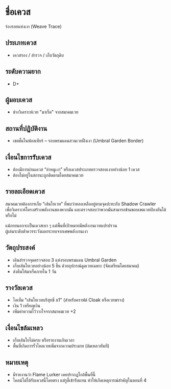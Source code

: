 # ชื่อเควส
ร่องรอยแห่งเงา (Weave Trace)

## ประเภทเควส
- เควสรอง / สำรวจ / เก็บวัตถุดิบ

## ระดับความยาก
- D+

## ผู้มอบเควส
- ช่างวิเคราะห์เวท "มาเร็ค" จากสมาคมเวท

## สถานที่ปฏิบัติงาน
- เขตชั้นในฟอลเทียร์ – รอบพรมแดนสวนเวทฝั่งเงา (Umbral Garden Border)

## เงื่อนไขการรับเควส
- ต้องมีการผ่านเควส “ล่าหนูเงา” หรือเควสประเภทตรวจสอบเงาอย่างน้อย 1 เควส
- ต้องไม่อยู่ในสถานะถูกติดตามโดยสมาคมเวท

## รายละเอียดเควส
สมาคมเวทต้องการเก็บ “เส้นใยเวท” ที่พบว่าหลงเหลืออยู่ตามจุดปะทะกับ Shadow Crawler  
เพื่อวิเคราะห์โครงสร้างพลังงานของพวกมัน และตรวจสอบว่าพวกมันสามารถข้ามขอบเขตเวทป้องกันได้หรือไม่

แม้ภายนอกจะเป็นเควสเบา ๆ แต่พื้นที่เป้าหมายมีพลังงานเวทแปรปรวน  
ผู้เล่นระดับต่ำควรระวังผลกระทบจากเศษพลังงานเงา

## วัตถุประสงค์
- เดินสำรวจจุดตรวจสอบ 3 แห่งรอบพรมแดน Umbral Garden
- เก็บเส้นใยเวทอย่างน้อย 5 ชิ้น ด้วยอุปกรณ์ดูดเวทเฉพาะ (จัดเตรียมโดยสมาคม)
- ส่งคืนให้มาเร็คภายใน 1 วัน

## รางวัลเควส
- ไอเท็ม "เส้นใยเวทบริสุทธิ์ x1" (สำหรับคราฟต์ Cloak หรือเวทพราง)
- เงิน 1 เหรียญเงิน
- เพิ่มค่าความไว้วางใจจากสมาคมเวท +2

## เงื่อนไขล้มเหลว
- เก็บเส้นใยไม่ครบ หรือรายงานเกินเวลา
- พื้นที่เกิดการรั่วไหลเวทเพิ่มจากความประมาท (ล้มเหลวทันที)

## หมายเหตุ
- มีรายงานว่า Flame Lurker เคยปรากฏใกล้พื้นที่นี้
- ไคลน์ไม่ได้รับเควสนี้โดยตรง แต่รูดี้เข้ารับแทน ทำให้เกิดเหตุการณ์สำคัญในตอนที่ 4
